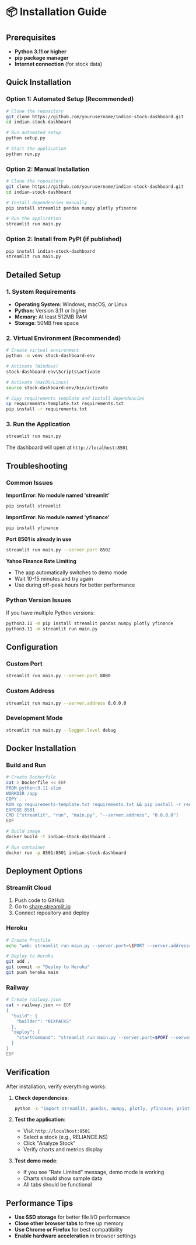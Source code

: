 # 📦 Installation Guide

## Prerequisites

- **Python 3.11 or higher**
- **pip package manager**
- **Internet connection** (for stock data)

## Quick Installation

### Option 1: Automated Setup (Recommended)
```bash
# Clone the repository
git clone https://github.com/yourusername/indian-stock-dashboard.git
cd indian-stock-dashboard

# Run automated setup
python setup.py

# Start the application
python run.py
```

### Option 2: Manual Installation
```bash
# Clone the repository
git clone https://github.com/yourusername/indian-stock-dashboard.git
cd indian-stock-dashboard

# Install dependencies manually
pip install streamlit pandas numpy plotly yfinance

# Run the application
streamlit run main.py
```

### Option 2: Install from PyPI (if published)
```bash
pip install indian-stock-dashboard
streamlit run main.py
```

## Detailed Setup

### 1. System Requirements
- **Operating System**: Windows, macOS, or Linux
- **Python**: Version 3.11 or higher
- **Memory**: At least 512MB RAM
- **Storage**: 50MB free space

### 2. Virtual Environment (Recommended)
```bash
# Create virtual environment
python -m venv stock-dashboard-env

# Activate (Windows)
stock-dashboard-env\Scripts\activate

# Activate (macOS/Linux)
source stock-dashboard-env/bin/activate

# Copy requirements template and install dependencies
cp requirements-template.txt requirements.txt
pip install -r requirements.txt
```

### 3. Run the Application
```bash
streamlit run main.py
```

The dashboard will open at `http://localhost:8501`

## Troubleshooting

### Common Issues

**ImportError: No module named 'streamlit'**
```bash
pip install streamlit
```

**ImportError: No module named 'yfinance'**
```bash
pip install yfinance
```

**Port 8501 is already in use**
```bash
streamlit run main.py --server.port 8502
```

**Yahoo Finance Rate Limiting**
- The app automatically switches to demo mode
- Wait 10-15 minutes and try again
- Use during off-peak hours for better performance

### Python Version Issues
If you have multiple Python versions:
```bash
python3.11 -m pip install streamlit pandas numpy plotly yfinance
python3.11 -m streamlit run main.py
```

## Configuration

### Custom Port
```bash
streamlit run main.py --server.port 8080
```

### Custom Address
```bash
streamlit run main.py --server.address 0.0.0.0
```

### Development Mode
```bash
streamlit run main.py --logger.level debug
```

## Docker Installation

### Build and Run
```bash
# Create Dockerfile
cat > Dockerfile << EOF
FROM python:3.11-slim
WORKDIR /app
COPY . .
RUN cp requirements-template.txt requirements.txt && pip install -r requirements.txt
EXPOSE 8501
CMD ["streamlit", "run", "main.py", "--server.address", "0.0.0.0"]
EOF

# Build image
docker build -t indian-stock-dashboard .

# Run container
docker run -p 8501:8501 indian-stock-dashboard
```

## Deployment Options

### Streamlit Cloud
1. Push code to GitHub
2. Go to [share.streamlit.io](https://share.streamlit.io)
3. Connect repository and deploy

### Heroku
```bash
# Create Procfile
echo "web: streamlit run main.py --server.port=\$PORT --server.address=0.0.0.0" > Procfile

# Deploy to Heroku
git add .
git commit -m "Deploy to Heroku"
git push heroku main
```

### Railway
```bash
# Create railway.json
cat > railway.json << EOF
{
  "build": {
    "builder": "NIXPACKS"
  },
  "deploy": {
    "startCommand": "streamlit run main.py --server.port=$PORT --server.address=0.0.0.0"
  }
}
EOF
```

## Verification

After installation, verify everything works:

1. **Check dependencies**:
   ```bash
   python -c "import streamlit, pandas, numpy, plotly, yfinance; print('All dependencies installed successfully!')"
   ```

2. **Test the application**:
   - Visit `http://localhost:8501`
   - Select a stock (e.g., RELIANCE.NS)
   - Click "Analyze Stock"
   - Verify charts and metrics display

3. **Test demo mode**:
   - If you see "Rate Limited" message, demo mode is working
   - Charts should show sample data
   - All tabs should be functional

## Performance Tips

- **Use SSD storage** for better file I/O performance
- **Close other browser tabs** to free up memory
- **Use Chrome or Firefox** for best compatibility
- **Enable hardware acceleration** in browser settings